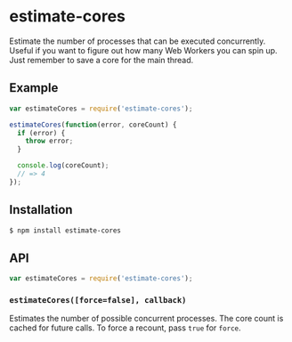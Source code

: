 # estimate-cores

Estimate the number of processes that can be executed concurrently. Useful if
you want to figure out how many Web Workers you can spin up. Just remember to
save a core for the main thread.

## Example

``` javascript
var estimateCores = require('estimate-cores');

estimateCores(function(error, coreCount) {
  if (error) {
    throw error;
  }

  console.log(coreCount);
  // => 4
});
```

## Installation

``` bash
$ npm install estimate-cores
```

## API

``` javascript
var estimateCores = require('estimate-cores');
```

### `estimateCores([force=false], callback)`

Estimates the number of possible concurrent processes. The core count is cached
for future calls. To force a recount, pass `true` for `force`.